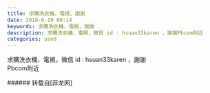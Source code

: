 ```yaml
---
title: 求購洗衣機、電視，謝謝
date: 2018-6-19 00:14
keywords: 求購洗衣機、電視，謝謝
description: 求購洗衣機、電視，微信 id : hsuan33karen ，謝謝Pbcom附近
categories: used
---
```

<td class="t_f" id="postmessage_1431634">

求購洗衣機、電視，微信 id : hsuan33karen ，謝謝<br/>
Pbcom附近<br/>
</td>
###### 转载自[菲龙网]